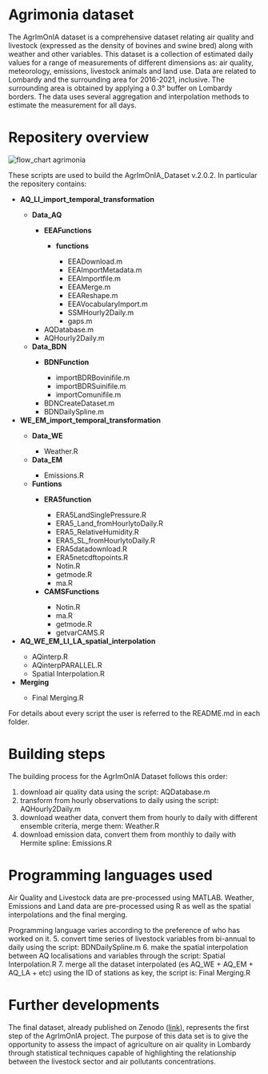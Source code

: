 # Agrimonia dataset

The AgrImOnIA dataset is a comprehensive dataset relating air quality and livestock (expressed as the density of bovines and swine bred) along with weather and other variables. This dataset is a collection of estimated daily values for a range of measurements of different dimensions as: air quality, meteorology, emissions, livestock animals and land use. Data are related to Lombardy and the surrounding area for 2016-2021, inclusive. The surrounding area is obtained by applying a 0.3° buffer on Lombardy borders. The data uses several aggregation and interpolation methods to estimate the measurement for all days. 

# Repositery overview

![flow_chart agrimonia](https://github.com/AgrImOnIA-project/AgrImOnIA_Data/assets/115169037/644be65a-895b-4bdb-89b8-96a1b2845314)

These scripts are used to build the AgrImOnIA_Dataset v.2.0.2. In particular the repositery contains:

<ul>
<li><b>AQ_LI_import_temporal_transformation</b></li>
  <ul>
    <li><b>Data_AQ</b></li>
    <ul>
      <li><b>EEAFunctions</b></li>
      <ul>
        <li><b>functions</b></li>
        <ul>
          <li>EEADownload.m</li>
          <li>EEAImportMetadata.m</li>
          <li>EEAImportfile.m</li>
          <li>EEAMerge.m</li>
          <li>EEAReshape.m</li>
          <li>EEAVocabularyImport.m</li>
          <li>SSMHourly2Daily.m</li>
          <li>gaps.m</li>
        </ul>
      </ul>
      <li>AQDatabase.m</li>
      <li>AQHourly2Daily.m</li>
    </ul>
    <li><b>Data_BDN</b></li>
    <ul>
      <li><b>BDNFunction</b></li>
      <ul>
        <li>importBDRBovinifile.m</li>
        <li>importBDRSuinifile.m</li>
        <li>importComunifile.m</li>
      </ul>
      <li>BDNCreateDataset.m</li>
      <li>BDNDailySpline.m</li>
    </ul>
  </ul>
  <li><b>WE_EM_import_temporal_transformation</b></li>
  <ul>
    <li><b>Data_WE</b></li>
    <ul>
      <li>Weather.R</li>
    </ul>
    <li><b>Data_EM</b></li>
    <ul>
      <li>Emissions.R</li>
    </ul>
    <li><b>Funtions</b></li>
    <ul>
      <li><b>ERA5function</b></li>
      <ul>
        <li>ERA5LandSinglePressure.R</li>
        <li>ERA5_Land_fromHourlytoDaily.R</li>
        <li>ERA5_RelativeHumidity.R</li>
        <li>ERA5_SL_fromHourlytoDaily.R</li>
        <li>ERA5datadownload.R</li>
        <li>ERA5netcdftopoints.R</li>
        <li>Notin.R</li>
        <li>getmode.R</li>
        <li>ma.R</li>
      </ul>
      <li><b>CAMSFunctions</b></li>
      <ul>
        <li>Notin.R</li>
        <li>ma.R</li>
        <li>getmode.R</li>
        <li>getvarCAMS.R</li>
      </ul>
    </ul>
  </ul>
    <li><b>AQ_WE_EM_LI_LA_spatial_interpolation</b></li>
    <ul>
      <li>AQinterp.R</li>
      <li>AQinterpPARALLEL.R</li>
      <li>Spatial Interpolation.R</li>
    </ul>
    <li><b>Merging</b></li>
    <ul>
      <li>Final Merging.R</li>
    </ul>
  </ul>
</ul>
For details about every script the user is referred to the README.md in each folder.

# Building steps

The building process for the AgrImOnIA Dataset follows this order:
1. download air quality data using the script: AQDatabase.m
2. transform from hourly observations to daily using the script: AQHourly2Daily.m
3. download weather data, convert them from hourly to daily with different ensemble criteria, merge them: Weather.R
4. download emission data, convert them from monthly to daily with Hermite spline: Emissions.R

# Programming languages used

Air Quality and Livestock data are pre-processed using MATLAB. Weather, Emissions and Land data are pre-processed using R as well as the spatial interpolations and the final merging.

Programming language varies according to the preference of who has worked on it.
5. convert time series of livestock variables from bi-annual to daily using the script: BDNDailySpline.m 
6. make the spatial interpolation between AQ localisations and variables through the script: Spatial Interpolation.R
7. merge all the dataset interpolated (es AQ_WE + AQ_EM + AQ_LA + etc) using the ID of stations as key, the script is: Final Merging.R

# Further developments

The final dataset, already published on Zenodo ([link](https://zenodo.org/record/6620530#.Y0mG0dfP0Q8)), represents the first step of the AgrImOnIA project. The purpose of this data set is to give the opportunity to assess the impact of agriculture on air quality in Lombardy through statistical techniques capable of highlighting the relationship between the livestock sector and air pollutants concentrations.
